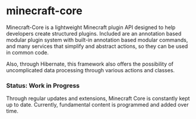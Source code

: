 # minecraft-core

Minecraft-Core is a lightweight Minecraft plugin API designed to help developers create structured plugins. Included are an annotation based modular plugin system with built-in annotation based modular commands, and many services that simplify and abstract actions, so they can be used in common code.

Also, through Hibernate, this framework also offers the possibility of uncomplicated data processing through various actions and classes.


### Status: Work in Progress
Through regular updates and extensions, Minecraft Core is constantly kept up to date. Currently, fundamental content is programmed and added over time.
